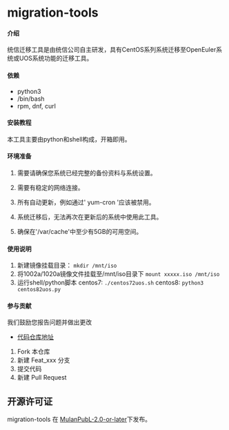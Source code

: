 # migration-tools

#### 介绍
统信迁移工具是由统信公司自主研发，具有CentOS系列系统迁移至OpenEuler系统或UOS系统功能的迁移工具。

#### 依赖

* python3
* /bin/bash
* rpm, dnf, curl

#### 安装教程

本工具主要由python和shell构成，开箱即用。


#### 环境准备

1.  需要请确保您系统已经完整的备份资料与系统设置。

2.  需要有稳定的网络连接。

3.  所有自动更新，例如通过' yum-cron '应该被禁用。

4.  系统迁移后，无法再次在更新后的系统中使用此工具。

5.  确保在'/var/cache'中至少有5GB的可用空间。

#### 使用说明

1.  新建镜像挂载目录：
    `mkdir /mnt/iso`
2.  将1002a/1020a镜像文件挂载至/mnt/iso目录下
    `mount xxxxx.iso /mnt/iso`
3.  运行shell/python脚本
    centos7:
    `./centos72uos.sh`
    centos8:
    `python3 centos82uos.py`

#### 参与贡献

我们鼓励您报告问题并做出更改

- [代码仓库地址](https://gitee.com/openeuler/migration-tools)

1.  Fork 本仓库
2.  新建 Feat_xxx 分支
3.  提交代码
4.  新建 Pull Request

## 开源许可证

migration-tools 在 [MulanPubL-2.0-or-later](LICENSE)下发布。
